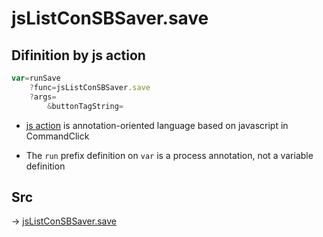# jsListConSBSaver.save

## Difinition by js action

```js.js
var=runSave
	?func=jsListConSBSaver.save
	?args=
		&buttonTagString=
```

- [js action](#) is annotation-oriented language based on javascript in CommandClick

- The `run` prefix definition on `var` is a process annotation, not a variable definition

## Src

-> [jsListConSBSaver.save](https://github.com/puutaro/CommandClick/blob/master/app/src/main/java/com/puutaro/commandclick/fragment_lib/terminal_fragment/js_interface/edit/JsListConSBSaver.kt#L26)


